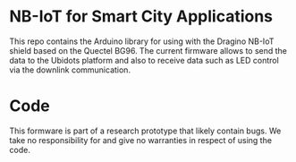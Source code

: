 # NB-IoT for Smart City Applications
This repo contains the Arduino library for using with the Dragino NB-IoT shield based on the Quectel BG96.
The current firmware allows to send the data to the Ubidots platform and also to receive data such as LED control via the downlink communication.

# Code
This formware is part of a research prototype that likely contain bugs. We take no responsibility for and give no warranties in respect of using the code.
